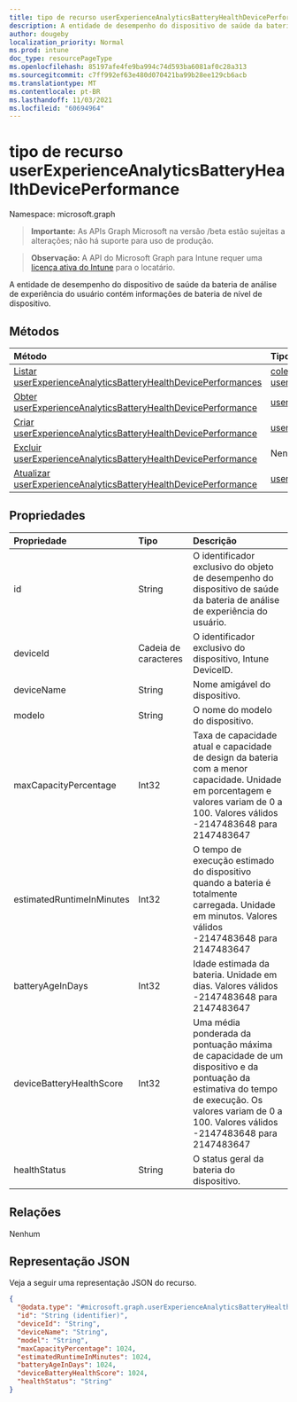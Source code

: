```yaml
---
title: tipo de recurso userExperienceAnalyticsBatteryHealthDevicePerformance
description: A entidade de desempenho do dispositivo de saúde da bateria de análise de experiência do usuário contém informações de bateria de nível de dispositivo.
author: dougeby
localization_priority: Normal
ms.prod: intune
doc_type: resourcePageType
ms.openlocfilehash: 85197afe4fe9ba994c74d593ba6081af0c28a313
ms.sourcegitcommit: c7ff992ef63e480d070421ba99b28ee129cb6acb
ms.translationtype: MT
ms.contentlocale: pt-BR
ms.lasthandoff: 11/03/2021
ms.locfileid: "60694964"
---
```

# <a name="userexperienceanalyticsbatteryhealthdeviceperformance-resource-type"></a>tipo de recurso userExperienceAnalyticsBatteryHealthDevicePerformance

Namespace: microsoft.graph

> **Importante:** As APIs Graph Microsoft na versão /beta estão sujeitas a alterações; não há suporte para uso de produção.

> **Observação:** A API do Microsoft Graph para Intune requer uma [licença ativa do Intune](https://go.microsoft.com/fwlink/?linkid=839381) para o locatário.

A entidade de desempenho do dispositivo de saúde da bateria de análise de experiência do usuário contém informações de bateria de nível de dispositivo.

## <a name="methods"></a>Métodos
|Método|Tipo de retorno|Descrição|
|:---|:---|:---|
|[Listar userExperienceAnalyticsBatteryHealthDevicePerformances](../api/intune-devices-userexperienceanalyticsbatteryhealthdeviceperformance-list.md)|[coleção userExperienceAnalyticsBatteryHealthDevicePerformance](../resources/intune-devices-userexperienceanalyticsbatteryhealthdeviceperformance.md)|Listar propriedades e relações dos [objetos userExperienceAnalyticsBatteryHealthDevicePerformance.](../resources/intune-devices-userexperienceanalyticsbatteryhealthdeviceperformance.md)|
|[Obter userExperienceAnalyticsBatteryHealthDevicePerformance](../api/intune-devices-userexperienceanalyticsbatteryhealthdeviceperformance-get.md)|[userExperienceAnalyticsBatteryHealthDevicePerformance](../resources/intune-devices-userexperienceanalyticsbatteryhealthdeviceperformance.md)|Leia propriedades e relações do [objeto userExperienceAnalyticsBatteryHealthDevicePerformance.](../resources/intune-devices-userexperienceanalyticsbatteryhealthdeviceperformance.md)|
|[Criar userExperienceAnalyticsBatteryHealthDevicePerformance](../api/intune-devices-userexperienceanalyticsbatteryhealthdeviceperformance-create.md)|[userExperienceAnalyticsBatteryHealthDevicePerformance](../resources/intune-devices-userexperienceanalyticsbatteryhealthdeviceperformance.md)|Crie um novo [objeto userExperienceAnalyticsBatteryHealthDevicePerformance.](../resources/intune-devices-userexperienceanalyticsbatteryhealthdeviceperformance.md)|
|[Excluir userExperienceAnalyticsBatteryHealthDevicePerformance](../api/intune-devices-userexperienceanalyticsbatteryhealthdeviceperformance-delete.md)|Nenhum|Exclui um [userExperienceAnalyticsBatteryHealthDevicePerformance](../resources/intune-devices-userexperienceanalyticsbatteryhealthdeviceperformance.md).|
|[Atualizar userExperienceAnalyticsBatteryHealthDevicePerformance](../api/intune-devices-userexperienceanalyticsbatteryhealthdeviceperformance-update.md)|[userExperienceAnalyticsBatteryHealthDevicePerformance](../resources/intune-devices-userexperienceanalyticsbatteryhealthdeviceperformance.md)|Atualize as propriedades de [um objeto userExperienceAnalyticsBatteryHealthDevicePerformance.](../resources/intune-devices-userexperienceanalyticsbatteryhealthdeviceperformance.md)|

## <a name="properties"></a>Propriedades
|Propriedade|Tipo|Descrição|
|:---|:---|:---|
|id|String|O identificador exclusivo do objeto de desempenho do dispositivo de saúde da bateria de análise de experiência do usuário.|
|deviceId|Cadeia de caracteres|O identificador exclusivo do dispositivo, Intune DeviceID.|
|deviceName|String|Nome amigável do dispositivo.|
|modelo|String|O nome do modelo do dispositivo.|
|maxCapacityPercentage|Int32|Taxa de capacidade atual e capacidade de design da bateria com a menor capacidade. Unidade em porcentagem e valores variam de 0 a 100. Valores válidos -2147483648 para 2147483647|
|estimatedRuntimeInMinutes|Int32|O tempo de execução estimado do dispositivo quando a bateria é totalmente carregada. Unidade em minutos. Valores válidos -2147483648 para 2147483647|
|batteryAgeInDays|Int32|Idade estimada da bateria. Unidade em dias. Valores válidos -2147483648 para 2147483647|
|deviceBatteryHealthScore|Int32|Uma média ponderada da pontuação máxima de capacidade de um dispositivo e da pontuação da estimativa do tempo de execução. Os valores variam de 0 a 100. Valores válidos -2147483648 para 2147483647|
|healthStatus|String|O status geral da bateria do dispositivo.|

## <a name="relationships"></a>Relações
Nenhum

## <a name="json-representation"></a>Representação JSON
Veja a seguir uma representação JSON do recurso.
<!-- {
  "blockType": "resource",
  "keyProperty": "id",
  "@odata.type": "microsoft.graph.userExperienceAnalyticsBatteryHealthDevicePerformance"
}
-->
``` json
{
  "@odata.type": "#microsoft.graph.userExperienceAnalyticsBatteryHealthDevicePerformance",
  "id": "String (identifier)",
  "deviceId": "String",
  "deviceName": "String",
  "model": "String",
  "maxCapacityPercentage": 1024,
  "estimatedRuntimeInMinutes": 1024,
  "batteryAgeInDays": 1024,
  "deviceBatteryHealthScore": 1024,
  "healthStatus": "String"
}
```



